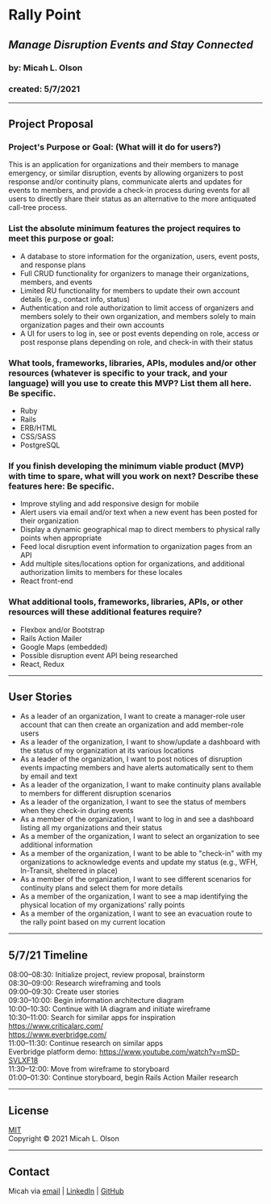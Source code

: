 # Rally Point
## _Manage Disruption Events and Stay Connected_
### by: Micah L. Olson
### created: 5/7/2021

---
## Project Proposal
### Project's Purpose or Goal: (What will it do for users?)
This is an application for organizations and their members to manage emergency, or similar disruption, events by allowing organizers to post response and/or continuity plans, communicate alerts and updates for events to members, and provide a check-in process during events for all users to directly share their status as an alternative to the more antiquated call-tree process.

### List the absolute minimum features the project requires to meet this purpose or goal:
* A database to store information for the organization, users, event posts, and response plans
* Full CRUD functionality for organizers to manage their organizations, members, and events
* Limited RU functionality for members to update their own account details (e.g., contact info, status)
* Authentication and role authorization to limit access of organizers and members solely to their own organization, and members solely to main organization pages and their own accounts
* A UI for users to log in, see or post events depending on role, access or post response plans depending on role, and check-in with their status

### What tools, frameworks, libraries, APIs, modules and/or other resources (whatever is specific to your track, and your language) will you use to create this MVP? List them all here. Be specific.
* Ruby
* Rails
* ERB/HTML
* CSS/SASS
* PostgreSQL

### If you finish developing the minimum viable product (MVP) with time to spare, what will you work on next? Describe these features here: Be specific.
* Improve styling and add responsive design for mobile
* Alert users via email and/or text when a new event has been posted for their organization
* Display a dynamic geographical map to direct members to physical rally points when appropriate
* Feed local disruption event information to organization pages from an API
* Add multiple sites/locations option for organizations, and additional authorization limits to members for these locales
* React front-end

### What additional tools, frameworks, libraries, APIs, or other resources will these additional features require?
* Flexbox and/or Bootstrap
* Rails Action Mailer
* Google Maps (embedded)
* Possible disruption event API being researched
* React, Redux

--- 

## User Stories
* As a leader of an organization, I want to create a manager-role user account that can then create an organization and add member-role users
* As a leader of the organization, I want to show/update a dashboard with the status of my organization at its various locations
* As a leader of the organization, I want to post notices of disruption events impacting members and have alerts automatically sent to them by email and text
* As a leader of the organization, I want to make continuity plans available to members for different disruption scenarios
* As a leader of the organization, I want to see the status of members when they check-in during events
* As a member of the organization, I want to log in and see a dashboard listing all my organizations and their status 
* As a member of the organization, I want to select an organization to see additional information
* As a member of the organization, I want to be able to "check-in" with my organizations to acknowledge events and update my status (e.g., WFH, In-Transit, sheltered in place)
* As a member of the organization, I want to see different scenarios for continuity plans and select them for more details
* As a member of the organization, I want to see a map identifying the physical location of my organizations' rally points
* As a member of the organization, I want to see an evacuation route to the rally point based on my current location

---

## 5/7/21 Timeline
08:00–08:30: Initialize project, review proposal, brainstorm  
08:30–09:00: Research wireframing and tools  
09:00–09:30: Create user stories  
09:30–10:00: Begin information architecture diagram  
10:00–10:30: Continue with IA diagram and initiate wireframe  
10:30–11:00: Search for similar apps for inspiration  
  https://www.criticalarc.com/  
  https://www.everbridge.com/  
11:00–11:30: Continue research on similar apps  
  Everbridge platform demo: https://www.youtube.com/watch?v=mSD-SVLXF18  
11:30–12:00: Move from wireframe to storyboard  
01:00–01:30: Continue storyboard, begin Rails Action Mailer research



---

## License
[MIT](https://choosealicense.com/licenses/mit/)  
Copyright &copy; 2021 Micah L. Olson  

---

## Contact
Micah via [email](mailto:micah.olson@protonmail.com) | [LinkedIn](https://www.linkedin.com/in/micah-lewis-olson/) | [GitHub](https://github.com/MicahOlson)
